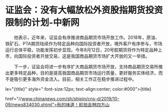 # 证监会：没有大幅放松外资股指期货投资限制的计划-中新网

　　他表示，近年来，证监会有序推进商品期货市场开放工作。2018年，原油、铁矿石、PTA期货陆续作为特定品种向国际投资者开放，境外客户有序参与，市场运行总体平稳，功能发挥初步显现。今年8月12日，20号胶期货将作为特定品种上市，向国际投资者开放交易，这是我国商品期货市场扩大开放的又一举措。

　　下一步，证监会将进一步有序扩大商品期货市场开放，支持商品期货交易所推出更多特定品种，目的是提高我国商品期货市场运行质量，更好服务实体经济，而不是吸引更多海外资金流入。目前，相关工作正在稳步推进过程中。

le="{title}" style=" font-size:12px; text-align:center; color:#000">{title}

href="//www.chinanews.com/sh/shipin/cns-d/2019/10-09/news834030.shtml">秋的味道！航拍吉林四方山
